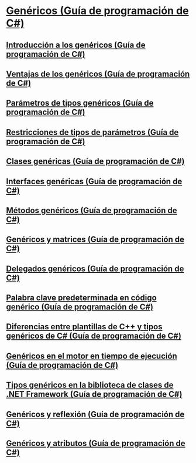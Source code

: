 # [Genéricos (Guía de programación de C#)](index.md)
## [Introducción a los genéricos (Guía de programación de C#)](introduction-to-generics.md)
## [Ventajas de los genéricos (Guía de programación de C#)](benefits-of-generics.md)
## [Parámetros de tipos genéricos (Guía de programación de C#)](generic-type-parameters.md)
## [Restricciones de tipos de parámetros (Guía de programación de C#)](constraints-on-type-parameters.md)
## [Clases genéricas (Guía de programación de C#)](generic-classes.md)
## [Interfaces genéricas (Guía de programación de C#)](generic-interfaces.md)
## [Métodos genéricos (Guía de programación de C#)](generic-methods.md)
## [Genéricos y matrices (Guía de programación de C#)](generics-and-arrays.md)
## [Delegados genéricos (Guía de programación de C#)](generic-delegates.md)
## [Palabra clave predeterminada en código genérico (Guía de programación de C#)](default-keyword-in-generic-code.md)
## [Diferencias entre plantillas de C++ y tipos genéricos de C# (Guía de programación de C#)](differences-between-cpp-templates-and-csharp-generics.md)
## [Genéricos en el motor en tiempo de ejecución (Guía de programación de C#)](generics-in-the-run-time.md)
## [Tipos genéricos en la biblioteca de clases de .NET Framework (Guía de programación de C#)](generics-in-the-net-framework-class-library.md)
## [Genéricos y reflexión (Guía de programación de C#)](generics-and-reflection.md)
## [Genéricos y atributos (Guía de programación de C#)](generics-and-attributes.md)
